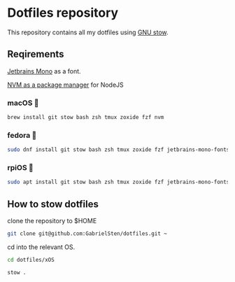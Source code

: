 # Dotfiles repository

This repository contains all my dotfiles using [GNU stow](https://www.gnu.org/software/stow/).

## Reqirements

[Jetbrains Mono](https://www.jetbrains.com/lp/mono/) as a font.

[NVM as a package manager](https://nodejs.org/en/download/package-manager) for NodeJS

### macOS 💼

```bash
brew install git stow bash zsh tmux zoxide fzf nvm
```

### fedora 🏡

```bash
sudo dnf install git stow bash zsh tmux zoxide fzf jetbrains-mono-fonts
```

### rpiOS 🧪

```bash
sudo apt install git stow bash zsh tmux zoxide fzf jetbrains-mono-fonts
```

## How to stow dotfiles

clone the repository to $HOME

```bash
git clone git@github.com:GabrielSten/dotfiles.git ~
```

cd into the relevant OS.

```bash
cd dotfiles/xOS
```

```bash
stow .
```

